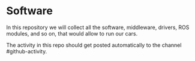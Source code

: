 # Software

In this repository we will collect all the software, middleware, drivers, ROS modules, and so on, that would allow to run our cars. 

The activity in this repo should get posted automatically to the channel #github-activity.
